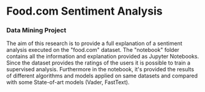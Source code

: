 # Food.com Sentiment Analysis
### Data Mining Project

The aim of this research is to provide a full explanation of a sentiment analysis executed on the "food.com" dataset. The "notebook" folder contains all the information and explanation provided as Jupyter Notebooks. Since the dataset provides the ratings of the users it is possible to train a supervised analysis. Furthermore in the notebook, it's provided the results of different algorithms and models applied on same datasets and compared with some State-of-art models (Vader, FastText). 
